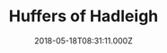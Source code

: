 ---
date: 2018-05-18T08:31:11.000Z
title: Huffers of Hadleigh
latitude: 52.044768970680046
longitude: 0.9528065517153052
category: checkin
---